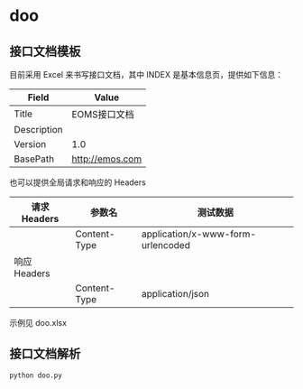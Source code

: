 # doo

## 接口文档模板

目前采用 Excel 来书写接口文档，其中 INDEX 是基本信息页，提供如下信息：

| Field       | Value             |
| ----------- | ----------------- |
| Title       | EOMS接口文档          |
| Description |                   |
| Version     | 1.0               |
| BasePath    | <http://emos.com> |

也可以提供全局请求和响应的 Headers

| 请求Headers | 参数名          | 测试数据                              |
| --------- | ------------ | --------------------------------- |
|           | Content-Type | application/x-www-form-urlencoded |
| 响应Headers |              |                                   |
|           | Content-Type | application/json                  |

示例见 doo.xlsx

## 接口文档解析

```python
python doo.py
```
